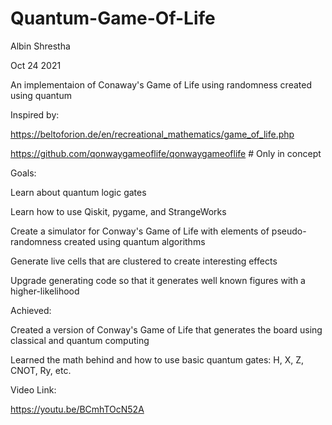 # Quantum-Game-Of-Life
Albin Shrestha

Oct 24 2021

An implementaion of Conaway's Game of Life using randomness created using quantum

Inspired by:

https://beltoforion.de/en/recreational_mathematics/game_of_life.php

https://github.com/qonwaygameoflife/qonwaygameoflife # Only in concept

Goals:

  Learn about quantum logic gates

  Learn how to use Qiskit, pygame, and StrangeWorks

  Create a simulator for Conway's Game of Life with elements of pseudo-randomness created using quantum algorithms

  Generate live cells that are clustered to create interesting effects

  Upgrade generating code so that it generates well known figures with a higher-likelihood

 
Achieved:

  Created a version of Conway's Game of Life that generates the board using classical and quantum computing

  Learned the math behind and how to use basic quantum gates: H, X, Z, CNOT, Ry, etc.

Video Link:

https://youtu.be/BCmhTOcN52A
